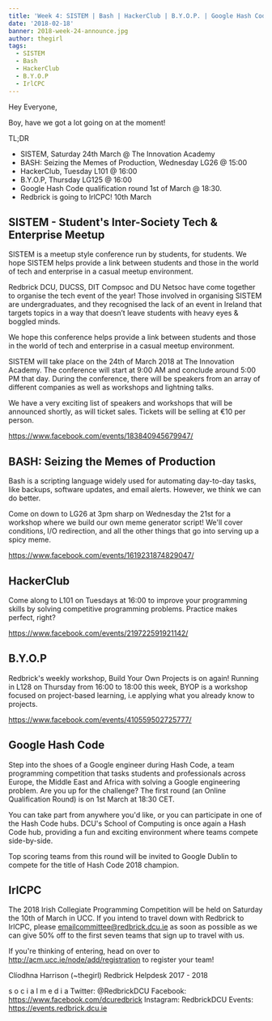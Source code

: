 ```yaml
---
title: 'Week 4: SISTEM | Bash | HackerClub | B.Y.O.P. | Google Hash Code | IrlCPC'
date: '2018-02-18'
banner: 2018-week-24-announce.jpg
author: thegirl
tags:
  - SISTEM
  - Bash
  - HackerClub
  - B.Y.O.P
  - IrlCPC
---
```


Hey Everyone,

Boy, have we got a lot going on at the moment!

TL;DR
  - SISTEM, Saturday 24th March @ The Innovation Academy
  - BASH: Seizing the Memes of Production, Wednesday LG26 @ 15:00
  - HackerClub, Tuesday L101 @ 16:00
  - B.Y.O.P, Thursday LG125 @ 16:00
  - Google Hash Code qualification round 1st of March @ 18:30.
  - Redbrick is going to IrlCPC! 10th March

<!-- more -->

## SISTEM - Student's Inter-Society Tech & Enterprise Meetup

SISTEM is a meetup style conference run by students, for students. We hope SISTEM helps provide a link between students and those in the world of tech and enterprise in a casual meetup environment.

Redbrick DCU, DUCSS, DIT Compsoc and DU Netsoc have come together to organise the tech event of the year! Those involved in organising SISTEM are undergraduates, and they recognised the lack of an event in Ireland that targets topics in a way that doesn’t leave students with heavy eyes & boggled minds.

We hope this conference helps provide a link between students and those in the world of tech and enterprise in a casual meetup environment.

SISTEM will take place on the 24th of March 2018 at The Innovation Academy. The conference will start at 9:00 AM and conclude around 5:00 PM that day. During the conference, there will be speakers from an array of different companies as well as workshops and lightning talks.

We have a very exciting list of speakers and workshops that will be announced shortly, as will ticket sales. Tickets will be selling at €10 per person.

https://www.facebook.com/events/183840945679947/

## BASH: Seizing the Memes of Production

Bash is a scripting language widely used for automating day-to-day tasks, like backups, software updates, and email alerts. However, we think we can do better.

Come on down to LG26 at 3pm sharp on Wednesday the 21st for a workshop where we build our own meme generator script! We'll cover conditions, I/O redirection, and all the other things that go into serving up a spicy meme.

https://www.facebook.com/events/1619231874829047/

## HackerClub

Come along to L101 on Tuesdays at 16:00 to improve your programming skills by solving competitive programming problems. Practice makes perfect, right?

https://www.facebook.com/events/219722591921142/

## B.Y.O.P
Redbrick's weekly workshop, Build Your Own Projects is on again! Running in L128 on Thursday from 16:00 to 18:00 this week, BYOP is a workshop focused on project-based learning, i.e applying what you already know to projects.

https://www.facebook.com/events/410559502725777/

## Google Hash Code
Step into the shoes of a Google engineer during Hash Code, a team programming competition that tasks students and professionals across Europe, the Middle East and Africa with solving a Google engineering problem. Are you up for the challenge? The first round (an Online Qualification Round) is on 1st March at 18:30 CET.

You can take part from anywhere you'd like, or you can participate in one of the Hash Code hubs. DCU's School of Computing is once again a Hash Code hub, providing a fun and exciting environment where teams compete side-by-side.

Top scoring teams from this round will be invited to Google Dublin to compete for the title of Hash Code 2018 champion.

## IrlCPC
The 2018 Irish Collegiate Programming Competition will be held on Saturday the 10th of March in UCC. If you intend to travel down with Redbrick to IrlCPC, please emailcommittee@redbrick.dcu.ie as soon as possible as we can give 50% off to the first seven teams that sign up to travel with us.

If you're thinking of entering, head on over to http://acm.ucc.ie/node/add/registration to register your team!

Clíodhna Harrison (~thegirl)
Redbrick Helpdesk 2017 - 2018

s o c i a l m e d i a
Twitter: @RedbrickDCU
Facebook: https://www.facebook.com/dcuredbrick
Instagram: RedbrickDCU
Events: https://events.redbrick.dcu.ie
